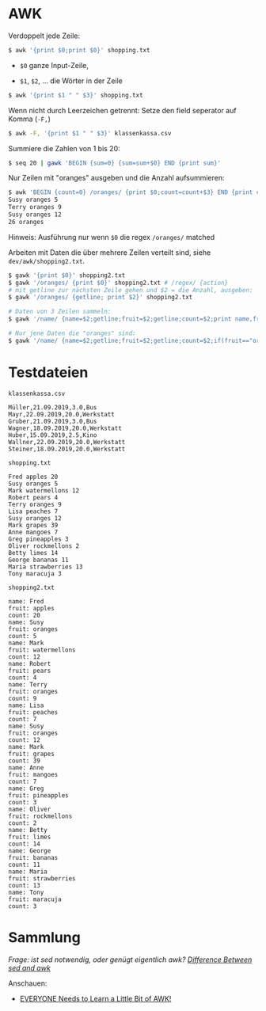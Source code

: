 # AWK

Verdoppelt jede Zeile:

```bash
$ awk '{print $0;print $0}' shopping.txt
```

- `$0` ganze Input-Zeile, 

- `$1`, `$2`, ... die Wörter in der Zeile

```bash
$ awk '{print $1 " " $3}' shopping.txt
```

Wenn nicht durch Leerzeichen getrennt: Setze den field seperator auf Komma (`-F,`)

```bash
$ awk -F, '{print $1 " " $3}' klassenkassa.csv
```

Summiere die Zahlen von 1 bis 20:

```bash
$ seq 20 | gawk 'BEGIN {sum=0} {sum=sum+$0} END {print sum}'
```

Nur Zeilen mit "oranges" ausgeben und die Anzahl aufsummieren:

```bash
$ awk 'BEGIN {count=0} /oranges/ {print $0;count=count+$3} END {print count, "oranges"}'  shopping.txt 
Susy oranges 5
Terry oranges 9
Susy oranges 12
26 oranges
```

Hinweis: Ausführung nur wenn `$0` die regex `/oranges/` matched

Arbeiten mit Daten die über mehrere Zeilen verteilt sind, siehe `dev/awk/shopping2.txt`.

```bash
$ gawk '{print $0}' shopping2.txt
$ gawk '/oranges/ {print $0}' shopping2.txt # /regex/ {action}
# mit getline zur nächsten Zeile gehen und $2 = die Anzahl, ausgeben:
$ gawk '/oranges/ {getline; print $2}' shopping2.txt

# Daten von 3 Zeilen sammeln:
$ gawk '/name/ {name=$2;getline;fruit=$2;getline;count=$2;print name,fruit,count}' shopping2.txt

# Nur jene Daten die "oranges" sind:
$ gawk '/name/ {name=$2;getline;fruit=$2;getline;count=$2;if(fruit=="oranges") print name,fruit,count}' shopping2.txt
```



# Testdateien

`klassenkassa.csv`

```
Müller,21.09.2019,3.0,Bus
Mayr,22.09.2019,20.0,Werkstatt
Gruber,21.09.2019,3.0,Bus
Wagner,18.09.2019,20.0,Werkstatt
Huber,15.09.2019,2.5,Kino
Wallner,22.09.2019,20.0,Werkstatt
Steiner,18.09.2019,20.0,Werkstatt
```

`shopping.txt`

```
Fred apples 20
Susy oranges 5
Mark watermellons 12
Robert pears 4
Terry oranges 9
Lisa peaches 7
Susy oranges 12
Mark grapes 39
Anne mangoes 7
Greg pineapples 3
Oliver rockmellons 2
Betty limes 14
George bananas 11
Maria strawberries 13
Tony maracuja 3
```



`shopping2.txt`

```
name: Fred
fruit: apples
count: 20
name: Susy
fruit: oranges
count: 5
name: Mark
fruit: watermellons
count: 12
name: Robert
fruit: pears
count: 4
name: Terry
fruit: oranges
count: 9
name: Lisa
fruit: peaches
count: 7
name: Susy
fruit: oranges
count: 12
name: Mark
fruit: grapes
count: 39
name: Anne
fruit: mangoes
count: 7
name: Greg
fruit: pineapples
count: 3
name: Oliver
fruit: rockmellons
count: 2
name: Betty
fruit: limes
count: 14
name: George
fruit: bananas
count: 11
name: Maria
fruit: strawberries
count: 13
name: Tony
fruit: maracuja
count: 3
```



# Sammlung

*Frage: ist sed notwendig, oder genügt eigentlich awk? [Difference Between sed and awk](https://pediaa.com/difference-between-sed-and-awk/)*

Anschauen:

- [EVERYONE Needs to Learn a Little Bit of AWK!](https://www.youtube.com/watch?v=jJ02kEETw70&feature=share)

